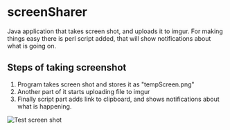 screenSharer
============

Java application that takes screen shot, and uploads it to imgur. For making things easy there is perl script added, that will show notifications about what is going on. 

Steps of taking screenshot
--------------------------

1. Program takes screen shot and stores it as "tempScreen.png"
2. Another part of it starts uploading file to imgur
3. Finally script part adds link to clipboard, and shows notifications about what is happening.

![Test screen shot](http://i.imgur.com/sNLJkT8.png)
